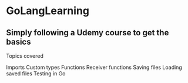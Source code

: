 # GoLangLearning


## Simply following a Udemy course to get the basics

Topics covered 

Imports
Custom types 
Functions
Receiver functions
Saving files 
Loading saved files
Testing in Go 